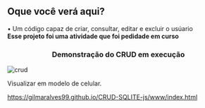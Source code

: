 
<h2> Oque você verá aqui? </h2>

• Um código capaz de criar, consultar, editar e excluir o usúario</b><br>
<span>**Esse projeto foi uma atividade que foi pedidade em curso**</span>

<h3 align="center"> Demonstração do <strong>CRUD</strong> em execução </h3>

![crud](https://user-images.githubusercontent.com/68366424/123683128-3b481700-d822-11eb-97bb-77a1df9f022c.gif)


Visualizar em modelo de celular.

https://gilmaralves99.github.io/CRUD-SQLITE-js/www/index.html
